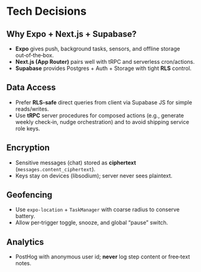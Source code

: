 # Tech Decisions

## Why Expo + Next.js + Supabase?
- **Expo** gives push, background tasks, sensors, and offline storage out‑of‑the‑box.
- **Next.js (App Router)** pairs well with tRPC and serverless cron/actions.
- **Supabase** provides Postgres + Auth + Storage with tight **RLS** control.

## Data Access
- Prefer **RLS‑safe** direct queries from client via Supabase JS for simple reads/writes.
- Use **tRPC** server procedures for composed actions (e.g., generate weekly check‑in, nudge orchestration) and to avoid shipping service role keys.

## Encryption
- Sensitive messages (chat) stored as **ciphertext** (`messages.content_ciphertext`).
- Keys stay on devices (libsodium); server never sees plaintext.

## Geofencing
- Use `expo-location` + `TaskManager` with coarse radius to conserve battery.
- Allow per‑trigger toggle, snooze, and global “pause” switch.

## Analytics
- PostHog with anonymous user id; **never** log step content or free‑text notes.
